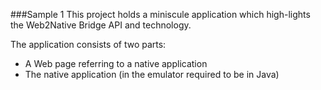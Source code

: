 ###Sample 1
This project holds a miniscule application which high-lights
the Web2Native Bridge API and technology.

The application consists of two parts:
* A Web page referring to a native application
* The native application (in the emulator required to be in Java)
